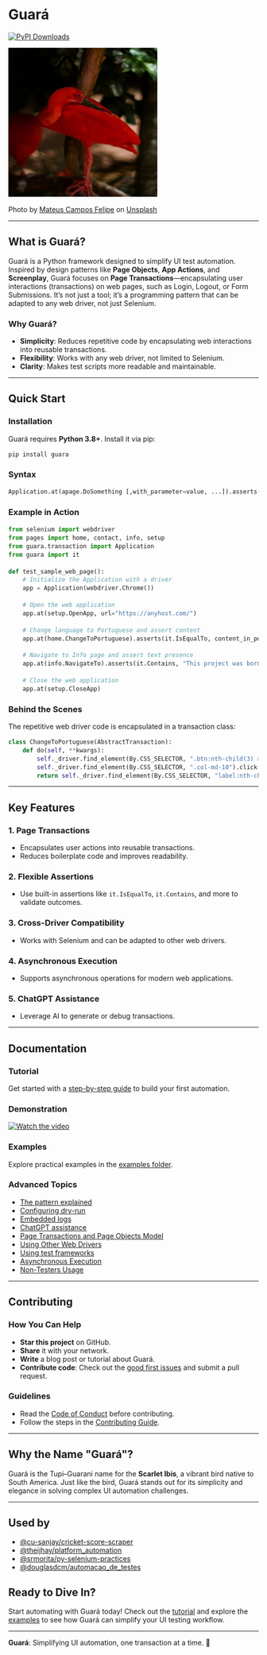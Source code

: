 # Guará

[![PyPI Downloads](https://static.pepy.tech/badge/guara)](https://pepy.tech/projects/guara)

<img src=https://github.com/douglasdcm/guara/raw/main/docs/images/guara.jpg width="300" height="300" />

Photo by <a href="https://unsplash.com/@matcfelipe?utm_content=creditCopyText&utm_medium=referral&utm_source=unsplash">Mateus Campos Felipe</a> on <a href="https://unsplash.com/photos/red-flamingo-svdE4f0K4bs?utm_content=creditCopyText&utm_medium=referral&utm_source=unsplash">Unsplash</a>

---

## What is Guará?

Guará is a Python framework designed to simplify UI test automation. Inspired by design patterns like **Page Objects**, **App Actions**, and **Screenplay**, Guará focuses on **Page Transactions**—encapsulating user interactions (transactions) on web pages, such as Login, Logout, or Form Submissions. It’s not just a tool; it’s a programming pattern that can be adapted to any web driver, not just Selenium.

### Why Guará?
- **Simplicity**: Reduces repetitive code by encapsulating web interactions into reusable transactions.
- **Flexibility**: Works with any web driver, not limited to Selenium.
- **Clarity**: Makes test scripts more readable and maintainable.

---

## Quick Start

### Installation
Guará requires **Python 3.8+**. Install it via pip:
```shell
pip install guara
```

### Syntax
```python
Application.at(apage.DoSomething [,with_parameter=value, ...]).asserts(it.Matches, a_condition)
```

### Example in Action
```python
from selenium import webdriver
from pages import home, contact, info, setup
from guara.transaction import Application
from guara import it

def test_sample_web_page():
    # Initialize the Application with a driver
    app = Application(webdriver.Chrome())
    
    # Open the web application
    app.at(setup.OpenApp, url="https://anyhost.com/")
    
    # Change language to Portuguese and assert content
    app.at(home.ChangeToPortuguese).asserts(it.IsEqualTo, content_in_portuguese)

    # Navigate to Info page and assert text presence
    app.at(info.NavigateTo).asserts(it.Contains, "This project was born")

    # Close the web application
    app.at(setup.CloseApp)
```

### Behind the Scenes
The repetitive web driver code is encapsulated in a transaction class:
```python
class ChangeToPortuguese(AbstractTransaction):
    def do(self, **kwargs):
        self._driver.find_element(By.CSS_SELECTOR, ".btn:nth-child(3) > button:nth-child(1) > img").click()
        self._driver.find_element(By.CSS_SELECTOR, ".col-md-10").click()
        return self._driver.find_element(By.CSS_SELECTOR, "label:nth-child(1)").text
```

---

## Key Features

### 1. **Page Transactions**
- Encapsulates user actions into reusable transactions.
- Reduces boilerplate code and improves readability.

### 2. **Flexible Assertions**
- Use built-in assertions like `it.IsEqualTo`, `it.Contains`, and more to validate outcomes.

### 3. **Cross-Driver Compatibility**
- Works with Selenium and can be adapted to other web drivers.

### 4. **Asynchronous Execution**
- Supports asynchronous operations for modern web applications.

### 5. **ChatGPT Assistance**
- Leverage AI to generate or debug transactions.

---

## Documentation

### Tutorial
Get started with a [step-by-step guide](https://github.com/douglasdcm/guara/blob/main/docs/TUTORIAL.md) to build your first automation.

### Demonstration
[![Watch the video](./docs/images/guara-demo.png)](https://www.youtube.com/watch?v=r2pCN2jG7Nw)

### Examples
Explore practical examples in the [examples folder](https://github.com/douglasdcm/guara/tree/main/examples).

### Advanced Topics
- [The pattern explained](https://github.com/douglasdcm/guara/tree/main/docs/THE_PATTERN_EXPLAINED.md)
- [Configuring dry-run](https://github.com/douglasdcm/guara/tree/main/docs/DRY_RUN.md)
- [Embedded logs](https://github.com/douglasdcm/guara/tree/main/docs/LOGS.md)
- [ChatGPT assistance](https://github.com/douglasdcm/guara/tree/main/docs/CHATGPT_ASSISTANCE.md)
- [Page Transactions and Page Objects Model](https://github.com/douglasdcm/guara/tree/main/docs/PT_AND_POM.md)
- [Using Other Web Drivers](https://github.com/douglasdcm/guara/tree/main/docs/OTHER_DRIVERS.md)
- [Using test frameworks](https://github.com/douglasdcm/guara/tree/main/docs/TEST_FRAMEWORKS.md)
- [Asynchronous Execution](https://github.com/douglasdcm/guara/tree/main/docs/ASYNC.md)
- [Non-Testers Usage](https://github.com/douglasdcm/guara/tree/main/docs/NON_TESTERS.md)
---

## Contributing

### How You Can Help
- **Star this project** on GitHub.
- **Share** it with your network.
- **Write** a blog post or tutorial about Guará.
- **Contribute code**: Check out the [good first issues](https://github.com/douglasdcm/guara/issues) and submit a pull request.

### Guidelines
- Read the [Code of Conduct](https://github.com/douglasdcm/guara/blob/main/docs/CODE_OF_CONDUCT.md) before contributing.
- Follow the steps in the [Contributing Guide](https://github.com/douglasdcm/guara/blob/main/docs/CONTRIBUTING.md).

---

## Why the Name "Guará"?
Guará is the Tupi–Guarani name for the **Scarlet Ibis**, a vibrant bird native to South America. Just like the bird, Guará stands out for its simplicity and elegance in solving complex UI automation challenges.

---
## Used by

- [@cu-sanjay/cricket-score-scraper](https://github.com/cu-sanjay/cricket-score-scraper)
- [@theijhay/platform_automation](https://github.com/theijhay/platform_automation)
- [@srmorita/py-selenium-practices](https://github.com/srmorita/py-selenium-practices)
- [@douglasdcm/automacao_de_testes](https://github.com/douglasdcm/automacao_de_testes)


## Ready to Dive In?
Start automating with Guará today! Check out the [tutorial](https://github.com/douglasdcm/guara/blob/main/docs/TUTORIAL.md) and explore the [examples](https://github.com/douglasdcm/guara/tree/main/examples) to see how Guará can simplify your UI testing workflow.

---

**Guará**: Simplifying UI automation, one transaction at a time. 🚀

